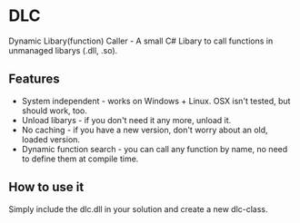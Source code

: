DLC
===

Dynamic Libary(function) Caller - A small C# Libary to call functions in unmanaged libarys (.dll, .so). 

Features
--------

- System independent - works on Windows + Linux. OSX isn't tested, but should work, too.
- Unload libarys - if you don't need it any more, unload it. 
- No caching - if you have a new version, don't worry about an old, loaded version.
- Dynamic function search - you can call any function by name, no need to define them at compile time.

How to use it
-------------

Simply include the dlc.dll in your solution and create a new dlc-class.
